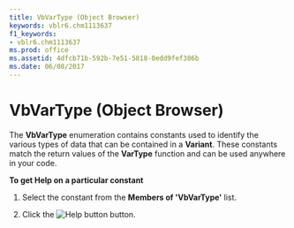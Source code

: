 ```yaml
---
title: VbVarType (Object Browser)
keywords: vblr6.chm1113637
f1_keywords:
- vblr6.chm1113637
ms.prod: office
ms.assetid: 4dfcb71b-592b-7e51-5818-0edd9fef386b
ms.date: 06/08/2017
---
```



# VbVarType (Object Browser)

The  **VbVarType** enumeration contains constants used to identify the various types of data that can be contained in a **Variant**. These constants match the return values of the **VarType** function and can be used anywhere in your code.

 **To get Help on a particular constant**




1. Select the constant from the  **Members of 'VbVarType'** list.
    
2. Click the 
![Help button](images/but_help_ZA01201583.gif) button.
    


